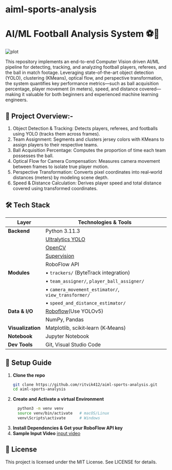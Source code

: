 # aiml-sports-analysis
# AI/ML Football Analysis System ⚽🚀

![plot](Untitled+video+-+Made+with+Clipchamp.gif)

This repository implements an end-to-end Computer Vision driven AI/ML pipeline for detecting, tracking, and analyzing football players, referees, and the ball in match footage. Leveraging state-of-the-art object detection (YOLO), clustering (KMeans), optical flow, and perspective transformation, the system quantifies key performance metrics—such as ball acquisition percentage, player movement (in meters), speed, and distance covered—making it valuable for both beginners and experienced machine learning engineers.

## 📖 Project Overview:-

1. Object Detection & Tracking: Detects players, referees, and footballs using YOLO (tracks them across frames).
2. Team Assignment: Segments and clusters jersey colors with KMeans to assign players to their respective teams.
3. Ball Acquisition Percentage: Computes the proportion of time each team possesses the ball.
4. Optical Flow for Camera Compensation: Measures camera movement between frames to isolate true player motion.
5. Perspective Transformation: Converts pixel coordinates into real‑world distances (meters) by modeling scene depth.
6. Speed & Distance Calculation: Derives player speed and total distance covered using transformed coordinates.


## 🛠️ Tech Stack

| Layer           | Technologies & Tools                                                                                                       |
|-----------------|----------------------------------------------------------                                                                |
| **Backend**     | Python 3.11.3                                                                                                            |
|                 | [Ultralytics YOLO](https://github.com/ultralytics/ultralytics)                                                           |
|                 | [OpenCV](https://opencv.org/)                                                                                            |
|                 | [Supervision](https://github.com/roboflow/supervision)                                                                   |
|                 | RoboFlow API                                                                                          |                                         
| **Modules**     | • `trackers/` (ByteTrack integration)                                                                                    |
|                 | • `team_assigner/`, `player_ball_assigner/`                                                                              |
|                 | • `camera_movement_estimator/`, `view_transformer/`                                                                      |
|                 | • `speed_and_distance_estimator/`                                                                                        |
| **Data & I/O**  | [Roboflow](https://universe.roboflow.com/roboflow-jvuqo/football-players-detection-3zvbc/dataset/1)(Use YOLOv5)|
|                 | NumPy, Pandas                                                                                                            |
|**Visualization**| Matplotlib, scikit‑learn (K‑Means)                                                                                       |
| **Notebook**    | Jupyter Notebook                                                                                                         |
| **Dev Tools**   | Git, Visual Studio Code                                                                                                  |


## 🚀 Setup Guide

1. **Clone the repo**  
   ```bash
   git clone https://github.com/ritvik412/aiml-sports-analysis.git
   cd aiml-sports-analysis

2. **Create and Activate a virtual Environment**
   ```bash
     python3 -m venv venv
     source venv/bin/activate   # macOS/Linux
     venv\Scripts\activate      # Windows

3. **Install Dependencies & Get your RoboFlow API key**
4.   **Sample Input Video**
     [input video](https://drive.google.com/file/d/1t6agoqggZKx6thamUuPAIdN_1zR9v9S_/view?usp=sharing)


## 📄 License
This project is licensed under the MIT License. See LICENSE for details.
